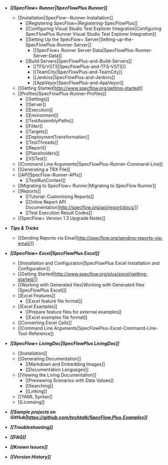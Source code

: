 * ***[[SpecFlow+ Runner|SpecFlowPlus Runner]]***
    * [[Installation|SpecFlow--Runner-Installation]]
        * [[Registering SpecFlow+|Registering-SpecFlowPlus]]   
        * [[Configuring Visual Studio Test Explorer Integration|Configuring SpecFlowPlus Runner Visual Studio Test Explorer Integration]]
        * [[Setting Up the SpecFlow+ Server|Setting-up-the-SpecFlowPlus-Runner-Server]]
          * [[SpecFlow+ Runner Server Data|SpecFlowPlus-Runner-Server-Data]]
        * [[Build Servers|SpecFlowPlus-and-Build-Servers]]
          * [[TFS/VSTS|SpecFlowPlus-and-TFS-VSTS]]
          * [[TeamCity|SpecFlowPlus-and-TeamCity]]
          * [[Jenkins|SpecFlowPlus-and-Jenkins]]
          * [[AppVeyor|SpecFlowPlus-and-AppVeyor]]
    * [[Getting Started|http://www.specflow.org/getting-started]]
    * [[Profiles|SpecFlowPlus-Runner-Profiles]]
      * [[Settings]]
      * [[Server]]
      * [[Execution]]
      * [[Environment]]
      * [[TestAssemblyPaths]]
      * [[Filter]]
      * [[Targets]]
      * [[DeploymentTransformation]]
      * [[TestThreads]]
      * [[Report]]
      * [[Placeholders]]
      * [[VSTest]]
    * [[Command Line Arguments|SpecFlowPlus-Runner-Command-Line]]
    * [[Generating a TRX File]]
    * [[API|SpecFlow-Runner-APIs]]
      * [[TestRunContext]]
    * [[Migrating to SpecFlow+ Runner|Migrating to SpecFlow Runner]]
    * [[Reports]]
      * [[Tutorial: Customising Reports]]
      * [[Online Report API Documentation|http://specflow.org/api/report/docs/]]
      * [[Test Execution Result Codes]]
    * [[SpecFlow+ Version 1.3 Upgrade Notes]]  
* ***Tips & Tricks***
  * [[Sending Reports via Email|http://specflow.org/sending-reports-via-email/]]

* ***[[SpecFlow+ Excel|SpecFlowPlus Excel]]***
    * [[Installation and Configuration|SpecFlowPlus Excel Installation and Configuration]]
    * [[Getting Started|http://www.specflow.org/plus/excel/getting-started/]]
    * [[Working with Generated files|Working with Generated files (SpecFlowPlus Excel)]]
    * [[Excel Features]]
        * [[Excel feature file format]]
    * [[Excel Examples]]
        * [[Prepare feature files for external examples]]
        * [[Excel examples file format]]
    * [[Converting Excel Cells]]  
    * [[Command Line Arguments|SpecFlowPlus-Excel-Command-Line-Tool-Reference]]

* ***[[SpecFlow+ LivingDoc|SpecFlowPlus LivingDoc]]***
   * [[Installation]]
   * [[Generating Documentation]]
        * [[Markdown and Embedding Images]]
        * [[Documentation Languages]]
   * [[Viewing the Living Documentation]]  
        * [[Previewing Scenarios with Data Values]]
        * [[Searching]]
        * [[Linking]]
   * [[YAML Syntax]]
   * [[Licensing]]

* ***[[Sample projects on GitHub|https://github.com/techtalk/SpecFlow.Plus.Examples]]***
* ***[[Troubleshooting]]***
* ***[[FAQ]]***
* ***[[Known Issues]]***
* ***[[Version History]]***